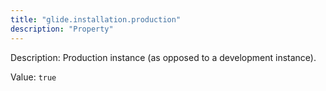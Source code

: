 ```yaml
---
title: "glide.installation.production"
description: "Property"
---
```


Description: Production instance (as opposed to a development instance).

Value: `true`